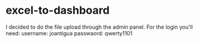 # excel-to-dashboard

I decided to do the file upload through the admin panel.
For the login you'll need:
username: joantigua
passwaord: qwerty1101

